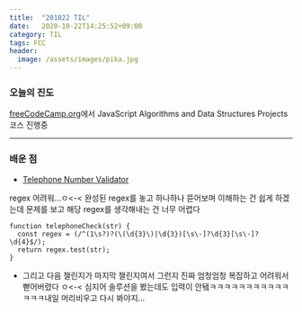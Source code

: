 ```yaml
---
title:  "201022 TIL"
date:   2020-10-22T14:25:52+09:00
category: TIL
tags: FCC
header:
  image: /assets/images/pika.jpg
---
```


<h3>오늘의 진도</h3>

[freeCodeCamp.org](https://www.freecodecamp.org/)에서 JavaScript Algorithms and Data Structures Projects 코스 진행중

<hr>

<h3>배운 점</h3>

 - [Telephone Number Validator](https://www.freecodecamp.org/learn/javascript-algorithms-and-data-structures/javascript-algorithms-and-data-structures-projects/telephone-number-validator)

regex 어려워...ㅇ<-< 완성된 regex를 놓고 하나하나 뜯어보며 이해하는 건 쉽게 하겠는데 문제를 보고 해당 regex를 생각해내는 건 너무 어렵다

```
function telephoneCheck(str) {
  const regex = (/^(1\s?)?(\(\d{3}\)|\d{3})[\s\-]?\d{3}[\s\-]?\d{4}$/);
  return regex.test(str);
}
```

 - 그리고 다음 챌린지가 마지막 챌린지여서 그런지 진짜 엄청엄청 복잡하고 어려워서 뻗어버렸다 ㅇ<-< 심지어 솔루션을 봤는데도 입력이 안됔ㅋㅋㅋㅋㅋㅋㅋㅋㅋㅋㅋㅋㅋㅋ내일 
머리비우고 다시 봐야지...